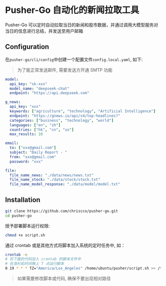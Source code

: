 # Pusher-Go 自动化的新闻拉取工具 

Pusher-Go 可以定时自动拉取当日的新闻和股市数据，并通过调用大模型服务对当日的信息进行总结，并发送至用户邮箱

## Configuration 
在```pusher-go/cli/config```中创建一个配置文件```config.local.yaml```, 如下: 

> 为了能正常发送邮件, 需要发送方开通 SMTP 功能
```yaml
model: 
  api_key: "sk-xxx"
  model_name: "deepseek-chat"
  endpoint: "https://api.deepseek.com"

g_news: 
  api_key: "xxx"
  keywords: ["agriculture", "technology", "Artificial Intelligence"]
  endpoint: "https://gnews.io/api/v4/top-headlines?" 
  categories: ["business", "technology", "world"]
  languages: ["en", "zh"] 
  countries: ["hk", "cn", "us"] 
  max_results: 10

email: 
  to: ["xxx@gmail.com"]
  subject: "Daily Report - "
  from: "xxx@gmail.com" 
  password: "xxx"

file: 
  file_name_news: "./data/news/news.txt"
  file_name_stock: "./data/stock/stock.txt" 
  file_name_model_response: "./data/model/model.txt"
```

## Installation 

```bash
git clone https://github.com/chriscco/pusher-go.git
cd pusher-go
```
授予部署脚本运行权限: 
```bash
chmod +x script.sh 
```
通过 crontab 或是其他方式将脚本加入系统的定时任务中, 如： 
```bash
crontab -e
# 将下面的代码加入 crontab 的脚本文件中
# 在洛杉矶时间晚上 7 点运行脚本
0 19 * * * TZ="America/Los_Angeles" /home/ubuntu/pusher/script.sh >> /tmp/cron_debug.log 2>&1
```
> 如果需要修改脚本或代码, 确保不要出现相对路径
